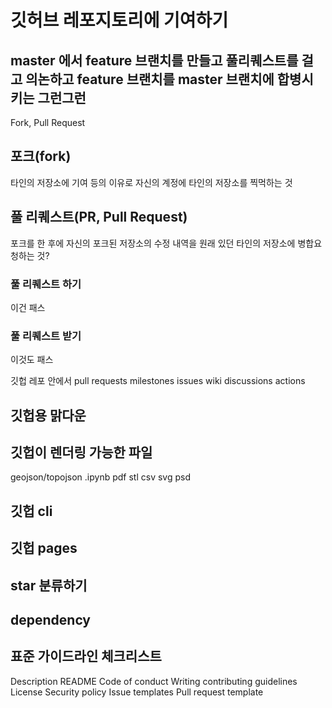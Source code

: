 # 깃허브 레포지토리에 기여하기

## master 에서 feature 브랜치를 만들고 풀리퀘스트를 걸고 의논하고 feature 브랜치를 master 브랜치에 합병시키는 그런그런

 Fork, Pull Request

## 포크(fork)

타인의 저장소에 기여 등의 이유로 자신의 계정에 타인의 저장소를 찍먹하는 것

## 풀 리퀘스트(PR, Pull Request)

포크를 한 후에 자신의 포크된 저장소의 수정 내역을 원래 있던 타인의 저장소에 병합요청하는 것?

### 풀 리퀘스트 하기

이건 패스

### 풀 리퀘스트 받기

이것도 패스

깃헙 레포 안에서
pull requests
milestones
issues
wiki
discussions
actions

## 깃헙용 맑다운

## 깃헙이 렌더링 가능한 파일

geojson/topojson
.ipynb
pdf
stl
csv
svg
psd

## 깃헙 cli

## 깃헙 pages

## star 분류하기

## dependency 

## 표준 가이드라인 체크리스트
Description
README
Code of conduct
Writing contributing guidelines
License
Security policy
Issue templates
Pull request template
